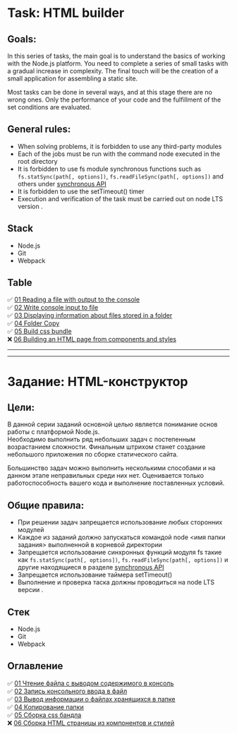 # Task: HTML builder

## **Goals**:

In this series of tasks, the main goal is to understand the basics of working with the Node.js platform.
You need to complete a series of small tasks with a gradual increase in complexity. The final touch will be the creation of a small application for assembling a static site.

Most tasks can be done in several ways, and at this stage there are no wrong ones. Only the performance of your code and the fulfillment of the set conditions are evaluated.


## **General rules**:

- When solving problems, it is forbidden to use any third-party modules
- Each of the jobs must be run with the command node <job folder name> executed in the root directory
- It is forbidden to use fs module synchronous functions such as ```fs.statSync(path[, options])```,
```fs.readFileSync(path[, options])``` and others under [synchronous API](https://nodejs.org/api/fs.html#fs_synchronous_api)
- It is forbidden to use the setTimeout() timer
- Execution and verification of the task must be carried out on node LTS version .


## **Stack**

* Node.js
* Git
* Webpack

## **Table**
✅ [01 Reading a file with output to the console](https://github.com/EvgeniiMal/HTML-builder/tree/main/01-read-file)  
✅ [02 Write console input to file](https://github.com/EvgeniiMal/HTML-builder/blob/main/02-write-file)  
✅ [03 Displaying information about files stored in a folder](https://github.com/EvgeniiMal/HTML-builder/blob/main/03-files-in-folder)  
✅ [04 Folder Copy](https://github.com/EvgeniiMal/HTML-builder/tree/main/04-copy-directory)  
✅ [05 Build css bundle](https://github.com/EvgeniiMal/HTML-builder/blob/main/05-merge-styles)  
❌ [06 Building an HTML page from components and styles](https://github.com/EvgeniiMal/HTML-builder/tree/main/06-build-page)  

---

---

# Задание: HTML-конструктор

## **Цели**:

В данной серии заданий основной целью является понимание основ работы с платформой Node.js.  
Необходимо выполнить ряд небольших задач с постепенным возрастанием сложности. Финальным штрихом станет создание небольшого приложения по сборке статического сайта.

Большинство задач можно выполнить несколькими способами и на данном этапе неправильных среди них нет. Оценивается только работоспособность вашего кода и выполнение поставленных условий. 


## **Общие правила**:

- При решении задач запрещается использование любых сторонних модулей
- Каждое из заданий должно запускаться командой node <имя папки задания> выполненной в корневой директории
- Запрещается использование синхронных функций модуля fs такие как ```fs.statSync(path[, options])```, 
```fs.readFileSync(path[, options])``` и другие находящиеся в разделе [synchronous API](https://nodejs.org/api/fs.html#fs_synchronous_api)
- Запрещается использование таймера setTimeout()
- Выполнение и проверка таска должны проводиться на node LTS версии . 


## **Стек**

* Node.js
* Git
* Webpack

## **Оглавление**
✅ [01 Чтение файла с выводом содержимого в консоль](https://github.com/EvgeniiMal/HTML-builder/tree/main/01-read-file)  
✅ [02 Запись консольного ввода в файл](https://github.com/EvgeniiMal/HTML-builder/blob/main/02-write-file)  
✅ [03 Вывод информации о файлаx хранящихся в папке](https://github.com/EvgeniiMal/HTML-builder/blob/main/03-files-in-folder)  
✅ [04 Копирование папки](https://github.com/EvgeniiMal/HTML-builder/tree/main/04-copy-directory)  
✅ [05 Сборка css бандла](https://github.com/EvgeniiMal/HTML-builder/blob/main/05-merge-styles)  
❌ [06 Сборка HTML страницы из компонентов и стилей](https://github.com/EvgeniiMal/HTML-builder/tree/main/06-build-page)  
